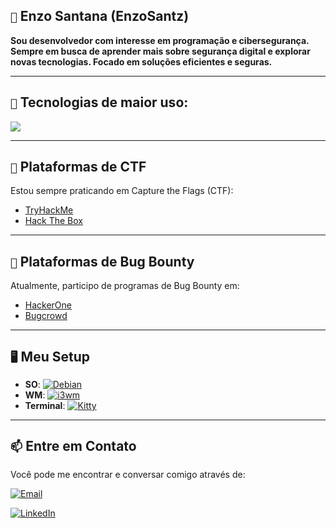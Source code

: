 ## `👋` Enzo Santana (EnzoSantz)

<strong> Sou desenvolvedor com interesse em programação e cibersegurança. Sempre em busca de aprender mais sobre segurança digital e explorar novas tecnologias. Focado em soluções eficientes e seguras. </strong>

---

## `🚀` Tecnologias de maior uso:

[![](https://skillicons.dev/icons?i=nodejs,react,js,c,python,bash,powershell,vscode,windows)](https://skillicons.dev)

---

## `🎯` Plataformas de CTF

Estou sempre praticando em Capture the Flags (CTF):

- [TryHackMe](https://tryhackme.com/p/EnzoSantz)
- [Hack The Box](https://app.hackthebox.com/profile/1411577)

---

## `💼` Plataformas de Bug Bounty

Atualmente, participo de programas de Bug Bounty em:

- [HackerOne](https://www.hackerone.com/EnzoSantz)
- [Bugcrowd](https://www.bugcrowd.com/EnzoSantz)
 ---
 
## `🖥️` Meu Setup

- **SO**: [![Debian](https://img.shields.io/badge/Debian-A81D33?style=for-the-badge&logo=debian&logoColor=white)](https://www.debian.org/)
- **WM**: [![i3wm](https://img.shields.io/badge/i3wm-1D99F3?style=for-the-badge)](https://i3wm.org/)
- **Terminal**: [![Kitty](https://img.shields.io/badge/Kitty-FCC624?style=for-the-badge&logo=kitty&logoColor=black)](https://sw.kovidgoyal.net/kitty/)

---

## `📫` Entre em Contato

Você pode me encontrar e conversar comigo através de:

[![Email](https://img.shields.io/badge/Email-D14836?style=for-the-badge&logo=gmail&logoColor=white)](mailto:enzosantana0zen@gmail.com)

[![LinkedIn](https://img.shields.io/badge/LinkedIn-0A66C2?style=for-the-badge&logo=linkedin&logoColor=white)](https://www.linkedin.com/in/EnzoSantz)

